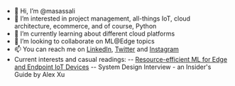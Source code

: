- 👋 Hi, I’m @masassali
- 👀 I’m interested in project management, all-things IoT, cloud architecture, ecommerce, and of course, Python
- 🌱 I’m currently learning about different cloud platforms
- 💞️ I’m looking to collaborate on ML@Edge topics
- 📫 You can reach me on <a href="https://www.linkedin.com/in/masassali/" target="_blank">LinkedIn</a>, <a href="https://twitter.com/masassali" target="_blank">Twitter</a> and <a href="https://www.instagram.com/masassali/" target="_blank">Instagram</a>
- Current interests and casual readings:
--  <a href="https://www.microsoft.com/en-us/research/project/resource-efficient-ml-for-the-edge-and-endpoint-iot-devices/" target="_blank">Resource-efficient ML for Edge and Endpoint IoT Devices</a>
--  System Design Interview - an Insider's Guide by Alex Xu




<!---
masassali/masassali is a ✨ special ✨ repository because its `README.md` (this file) appears on your GitHub profile.
You can click the Preview link to take a look at your changes.
--->
